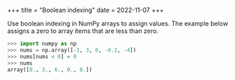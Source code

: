 +++
title = "Boolean indexing"
date = 2022-11-07
+++

Use boolean indexing in NumPy arrays to assign values. The example below assigns a zero to array items that are less than zero.

```python
>>> import numpy as np
>>> nums = np.array([-1, 3, 6, -0.2, -4])
>>> nums[nums < 0] = 0
>>> nums
array([0., 3., 6., 0., 0.])
```
